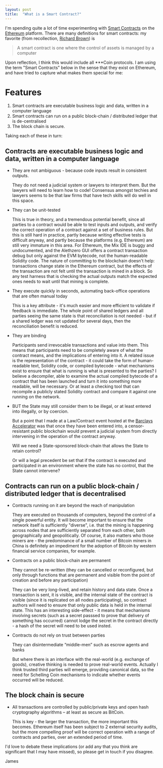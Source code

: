 ```yaml
---
layout: post
title:  "What is a Smart Contract?"
---
```


I'm spending quite a lot of time experimenting with [Smart Contracts](https://en.wikipedia.org/wiki/Smart_contract) on the [Ethereum](https://www.ethereum.org/) platform. There are many definitions for smart contracts: my favorite (from recollection, [Richard Brown](http://gendal.me)) is 

> A smart contract is one where the control of assets is managed by a computer

Upon reflection, I think this would include all ***Coin protocols. I am using the term "Smart Contracts" below in the sense that they exist on Ethereum, and have tried to capture what makes them special for me:

Features
========
1. Smart contracts are executable business logic and data, written in a computer language
2. Smart contracts can run on a public block-chain / distributed ledger that is de-centralised
3. The block chain is secure.
 
Taking each of these in turn:

Contracts are executable business logic and data, written in a computer language
--------------------------------------------------------------------------------

*	They are not ambiguous - because code inputs result in consistent outputs.

	They do not need a judicial system or lawyers to interpret them. But the lawyers will need to learn how to code! Consensus amongst techies and lawyers seems to be that law firms that have tech skills will do well in this space.

*	They can be unit-tested

	This is true in theory, and a tremendous potential benefit, since all parties to a contract would be able to test inputs and outputs, and verify the correct operation of a contract against a set of business rules. But this is still hard in practice, partly because writing effective tests is difficult anyway, and partly because the platforms (e.g. Ethereum) are still very immature in this area. For Ethereum, the Mix IDE is buggy and undocumented, and the Alethzero GUI offers a contract transaction debug but only against the EVM bytecode, not the human-readable Solidity code. The nature of committing to the blockchain doesn't help: transactions change state in the Ethereum contract, but the effects of the transaction are not felt until the transaction is mined in a block. So any test harness that is checking the actual outputs match the expected ones needs to wait until that mining is complete.

*	They execute quickly in seconds, automating back-office operations that are often manual today

	This is a key attribute - it's much easier and more efficient to validate if feedback is immediate. The whole point of shared ledgers and all parties seeing the same state is that reconciliation is not needed - but if a shared ledger was not updated for several days, then the reconciliation benefit is reduced.

*	They are binding

	Participants send irrevocable transactions and value into them. This means that participants need to be completely aware of what the contract means, and the implications of entering into it. A related issue is the representation of the contract - it could take the form of human-readable text, Solidity code, or compiled bytecode - what mechanisms exist to ensure that what is running is what is presented to the parties? I believe a decompiler, able to examine the actual compiled bytecode of a contract that has been launched and turn it into something more readable, will be necessary. Or at least a checking tool that can recompile a publicly stated Solidity contract and compare it against one running on the network.
   
*	BUT the State may still consider them to be illegal, or at least entered into illegally, or by coercion. 
	
	But a point that I made at a Law/Contract event hosted at the [Barclays Accelerator](http://www.barclaysaccelerator.com/#/home/) was that once they have been entered into, a censor-resistant public blockchain would prevent a judicial system from directly intervening in the operation of the contract anyway.
	
	Will we need a State-sponsored block-chain that allows the State to retain control?
	
	Or will a legal precedent be set that if the contract is executed and participated in an environment where the state has no control, that the State cannot intervene?

Contracts can run on a public block-chain / distributed ledger that is decentralised
--------------------------------------------------------------------------------

*	Contracts running on it are beyond the reach of manipulation

	They are executed on thousands of computers, beyond the control of a single powerful entity. It will become important to ensure that the network itself is sufficiently "diverse", i.e. that the mining is happening across nodes that are sufficiently separated from each other, both geographically and geopolitically. Of course, it also matters who those miners are - the predominance of a small number of Bitcoin miners in China is definitely an impediment for the adoption of Bitcoin by western financial service companies, for example.

*	Contracts on a public block-chain are permanent

	They cannot be re-written (they can be cancelled or reconfigured, but only through functions that are permanent and visible from the point of creation and before any participation)

	They can be very long-lived, and retain history and data state. Once a transaction is sent, it is visible, and the internal state of the contract is visible (since it is replicated on all nodes participating), so contract authors will need to ensure that only public data is held in the internal state. This has an interesting side-effect - it means that mechanisms involving secrets (such as a secret passsed to prove that delivery of something has occurred) cannot lodge the secret in the contract directly - a hash of the secret will need to be used insted.

*	Contracts do not rely on trust between parties

	They can disintermediate “middle-men” such as escrow agents and banks

	But where there is an interface with the real-world (e.g. exchange of goods), creative thinking is needed to prove real-world events. Actually I think trusted third parties will emerge, providing canonical data, so the need for Schelling Coin mechanisms to indicate whether events occurred will be reduced.

The block chain is secure
--------------------------------------------------------------------------------

*	All transactions are controlled by public/private keys and open hash cryptography algorithms – at least as secure as BitCoin. 

	This is key  - the larger the transaction, the more important this becomes. Ethereum itself has been subject to 2 external security audits, but the more compelling proof will be correct operation with a range of contracts and parties, over an extended period of time.


I'd love to debate these implications (or add any that you think are significant that I may have missed), so please get in touch if you disagree.

James
